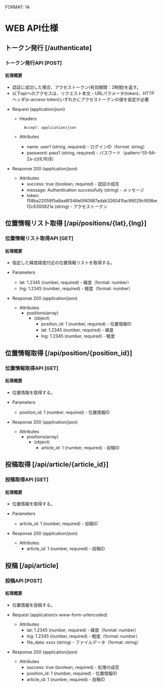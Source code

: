 FORMAT: 1A

# WEB API仕様

## トークン発行 [/authenticate]

### トークン発行API [POST]

#### 処理概要

* 認証に成功した場合、アクセストークン(有効期間：2時間)を返す。
* 以下apiへのアクセスは、リクエスト本文・URLパラメータ(token)、HTTPヘッダ(x-access-token)いずれかにアクセストークンの値を設定が必要

+ Request (application/json)

    + Headers

            Accept: application/json

    + Attributes
        + name: user1 (string, required) - ログインID（format: string）
        + password: pass1 (string, required) - パスワード（pattern:^[0-9A-Za-z]{6,16}$）

+ Response 200 (application/json)

    + Attributes
        + success: true (boolean, required) - 認証の成否
        + message: Authentication successfully (string) - メッセージ
        + token: f58ba22059f5a8aa8f346e0f40987adab326041fac99029c909bef2c6300821a (string) - アクセストークン


## 位置情報リスト取得 [/api/positions/{lat},{lng}]

### 位置情報リスト取得API [GET]

#### 処理概要

* 指定した緯度経度付近の位置情報リストを取得する。

+ Parameters

    + lat: 1.2345 (number, required) - 緯度（format: number）
    + lng: 1.2345 (number, required) - 軽度（format: number）

+ Response 200 (application/json)

    + Attributes
        + positions(array)
            + (object)
                + position_id: 1 (number, required) - 位置情報ID
                + lat: 1.2345 (number, required) - 緯度
                + lng: 1.2345 (number, required) - 軽度

## 位置情報取得 [/api/position/{position_id}]

### 位置情報取得API [GET]

#### 処理概要

* 位置情報を取得する。

+ Parameters

    + position_id: 1 (number, required) - 位置情報ID

+ Response 200 (application/json)

    + Attributes
        + positions(array)
            + (object)
                + article_id: 1 (number, required) - 投稿ID


## 投稿取得 [/api/article/{article_id}]

### 投稿取得API [GET]

#### 処理概要

* 位置情報を取得する。

+ Parameters

    + article_id: 1 (number, required) - 投稿ID

+ Response 200 (application/json)

    + Attributes
        + article_id: 1 (number, required) - 投稿ID


## 投稿 [/api/article]

### 投稿API [POST]

#### 処理概要

* 位置情報を投稿する。

+ Request (application/x-www-form-urlencoded)

    + Attributes
        + lat: 1.2345 (number, required) - 緯度（format: number）
        + lng: 1.2345 (number, required) - 軽度（format: number）
        + file_data: xxxx (string) - ファイルデータ（format: string）

+ Response 200 (application/json)

    + Attributes
        + success: true (boolean, required) - 処理の成否
        + position_id: 1 (number, required) - 位置情報ID
        + article_id: 1 (number, required) - 投稿ID

